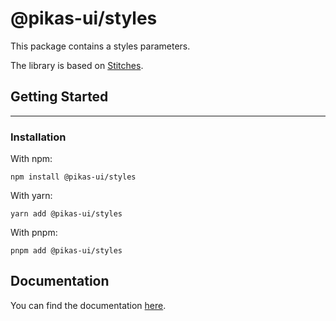 # @pikas-ui/styles

This package contains a styles parameters.

The library is based on [Stitches](https://stitches.dev/).

## Getting Started

---

### Installation

With npm:

```
npm install @pikas-ui/styles
```

With yarn:

```
yarn add @pikas-ui/styles
```

With pnpm:

```
pnpm add @pikas-ui/styles
```

## Documentation

You can find the documentation [here](https://pikas-ui.vercel.app).